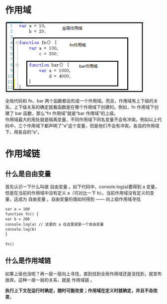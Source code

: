 # 作用域

![alt](../../resource/image/scope.png)

全局代码和 fn、bar 两个函数都会形成一个作用域。而且，作用域有上下级的关系，上下级关系的确定就看函数是在哪个作用域下创建的。例如，fn 作用域下创建了 bar 函数，那么“fn 作用域”就是“bar 作用域”的上级。  
作用域最大的用处就是隔离变量，不同作用域下同名变量不会有冲突。例如以上代码中，三个作用域下都声明了“a”这个变量，但是他们不会有冲突。各自的作用域下，用各自的“a”。

# 作用域链

## 什么是自由变量

首先认识一下什么叫做 自由变量 。如下代码中，console.log(a)要得到 a 变量，但是在当前的作用域中没有定义 a（可对比一下 b）。当前作用域没有定义的变量，这成为 自由变量 。自由变量的值如何得到 —— 向上级作用域寻找

```
var a = 100
function fn() {
var b = 200
console.log(a) // 这里的 a 在这里就是一个自由变量
console.log(b)
}

fn()
```

## 什么是作用域链

如果上级也没呢？再一层一层向上寻找，直到找到全局作用域还是没找到，就宣布放弃。这种一层一层的关系，就是 作用域链 。

**执行上下文在运行时确定，随时可能改变；作用域在定义时就确定，并且不会改变**。
